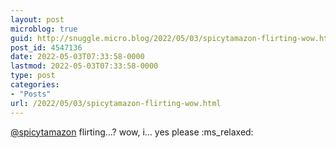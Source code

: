 ```yaml
---
layout: post
microblog: true
guid: http://snuggle.micro.blog/2022/05/03/spicytamazon-flirting-wow.html
post_id: 4547136
date: 2022-05-03T07:33:58-0000
lastmod: 2022-05-03T07:33:58-0000
type: post
categories:
- "Posts"
url: /2022/05/03/spicytamazon-flirting-wow.html
---
```

<p><span class="h-card" translate="no"><a href="https://tech.lgbt/@spicytamazon" class="u-url mention">@<span>spicytamazon</span></a></span> flirting…? wow, i… yes please :ms_relaxed:</p>
